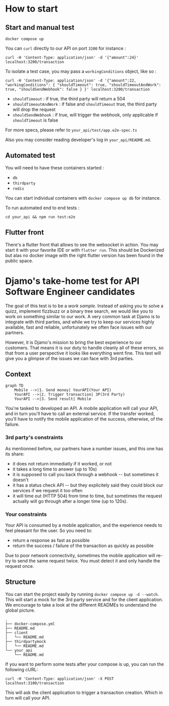 # How to start

## Start and manual test

`docker compose up`

You can `curl` directly to our API on port `3200` for instance :

```
curl -H 'Content-Type: application/json' -d '{"amount":24}' localhost:3200/transaction
```

To isolate a test case, you may pass a `workingConditions` object, like so :

```
curl -H 'Content-Type: application/json' -d '{"amount":22, "workingConditions": { "shouldTimeout": true, "shouldTimeoutAndWork": true, "shouldSendWebhook": false } }' localhost:3200/transaction
```

- `shouldTimeout` : if true, the third party will return a 504
- `shouldTimeoutAndWork` : if false and `shouldTimeout` true, the third party will drop the request
- `shouldSendWebhook` : if true, will trigger the webhook, only applicable if `shouldTimeout` is false

For more specs, please refer to `your_api/test/app.e2e-spec.ts`

Also you may consider reading developer's log in `your_api/README.md`.

## Automated test

You will need to have these containers started :

  - `db`
  - `thirdparty`
  - `redis`

You can start individual containers with `docker compose up db` for instance.

To run automated end to end tests : 

`cd your_api && npm run test:e2e`

## Flutter front

There's a flutter front that allows to see the websocket in action. You may start it with your favorite IDE or with `flutter run`. This should be Dockerized but alas no docker image with the right flutter version has been found in the public space.

# Djamo's take-home test for API Software Engineer candidates

The goal of this test is to be a _work sample_. Instead of asking you to solve a quizz, implement fizzbuzz or a binary tree search, we would like you to work on something similar to our work. A very common task at Djamo is to integrate with third parties, and while we try to keep our services highly available, fast and reliable, unfortunately we often face issues with our partners.

However, it is Djamo's mission to bring the best experience to our customers. That means it is our duty to handle cleanly all of these errors, so that from a user perspective it looks like everything went fine. This test will give you a glimpse of the issues we can face with 3rd parties.

## Context

```mermaid
graph TD
    Mobile -->|1. Send money| YourAPI(Your API)
    YourAPI -->|2. Trigger transaction| 3P(3rd Party)
    YourAPI -->|3. Send result| Mobile
```

You're tasked to developed an API. A mobile application will call your API, and in turn you'll have to call an external service. If the transfer worked, you'll have to notify the mobile application of the success, otherwise, of the failure.

### 3rd party's constraints

As mentionned before, our partners have a number issues, and this one has its share:

- it does not return immediatly if it worked, or not
- it takes a long time to answer (up to 10s)
- it is supposed to call you back through a webhook -- but sometimes it doesn't
- it has a status check API -- but they explicitely said they could block our services if we request it too often
- it will time out (HTTP 504) from time to time, but sometimes the request actually will go through after a longer time (up to 120s).

### Your constraints

Your API is consumed by a mobile application, and the experience needs to feel pleasant for the user. So you need to:

- return a response as fast as possible
- return the success / failure of the transaction as quickly as possible

Due to poor network connectivity, sometimes the mobile application will re-try to send the same request twice. You must detect it and only handle the request once.

## Structure

You can start the project easily by running `docker compose up -d --watch`. This will start a mock for the 3rd party service and for the client application. We encourage to take a look at the different READMEs to understand the global picture.

```
.
├── docker-compose.yml
├── README.md
├── client
│   └── README.md
├── thirdpartymock
│   └── README.md
└── your_api
    └── README.md
```

If you want to perform some tests after your compose is up, you can run the following cURL:

```
curl -H 'Content-Type: application/json' -X POST localhost:3100/transaction
```

This will ask the client application to trigger a transaction creation. Which in turn will call your API.
